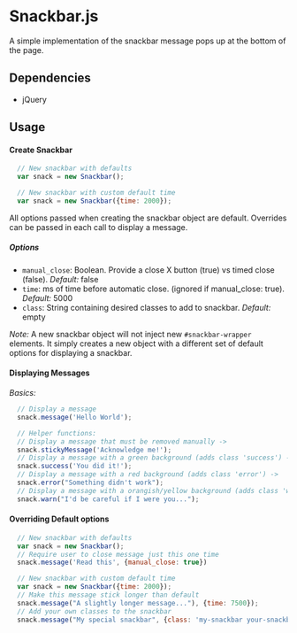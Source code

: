 # Snackbar.js

A simple implementation of the snackbar message pops up at the bottom of the page.

## Dependencies
* jQuery

## Usage

#### Create Snackbar
```javascript
  // New snackbar with defaults
  var snack = new Snackbar();

  // New snackbar with custom default time
  var snack = new Snackbar({time: 2000});
```

All options passed when creating the snackbar object are default. Overrides can
be passed in each call to display a message.

##### Options
* `manual_close`: Boolean. Provide a close X button (true) vs timed close (false). *Default:* false
* `time`: ms of time before automatic close. (ignored if manual_close: true). *Default:* 5000
* `class`: String containing desired classes to add to snackbar. *Default:* empty

*Note:* A new snackbar object will not inject new `#snackbar-wrapper` elements. It simply creates a new object with a different set of default options for displaying a snackbar.

#### Displaying Messages
*Basics:*
```javascript
  // Display a message
  snack.message('Hello World');

  // Helper functions:
  // Display a message that must be removed manually ->
  snack.stickyMessage('Acknowledge me!');
  // Display a message with a green background (adds class 'success') ->
  snack.success('You did it!');
  // Display a message with a red background (adds class 'error') ->
  snack.error("Something didn't work");
  // Display a message with a orangish/yellow background (adds class 'warn') ->
  snack.warn("I'd be careful if I were you...");
```

#### Overriding Default options

```javascript
  // New snackbar with defaults
  var snack = new Snackbar();
  // Require user to close message just this one time
  snack.message('Read this', {manual_close: true})

  // New snackbar with custom default time
  var snack = new Snackbar({time: 2000});
  // Make this message stick longer than default
  snack.message("A slightly longer message..."), {time: 7500});
  // Add your own classes to the snackbar
  snack.message("My special snackbar", {class: 'my-snackbar your-snackbar'})
```
